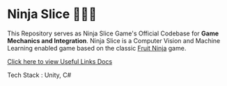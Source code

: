 # Ninja Slice 🥷🏻🍉
This Repository serves as Ninja Slice Game's Official Codebase for **Game Mechanics and Integration**.
Ninja Slice is a Computer Vision and Machine Learning enabled game based on the classic [Fruit Ninja](https://www.halfbrick.com/games/fruit-ninja) game.

[Click here to view Useful Links Docs](https://docs.google.com/document/d/15fJlP2NSFJKuyivLBXvoTb1pPcsYlSbPkmLlY3Krxms/edit?usp=sharing)

Tech Stack : Unity, C#
